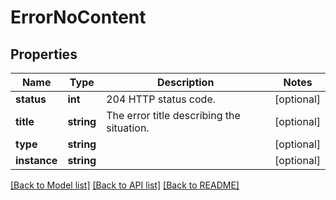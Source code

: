 # ErrorNoContent

## Properties
Name | Type | Description | Notes
------------ | ------------- | ------------- | -------------
**status** | **int** | 204 HTTP status code. | [optional] 
**title** | **string** | The error title describing the situation. | [optional] 
**type** | **string** |  | [optional] 
**instance** | **string** |  | [optional] 

[[Back to Model list]](../README.md#documentation-for-models) [[Back to API list]](../README.md#documentation-for-api-endpoints) [[Back to README]](../README.md)


